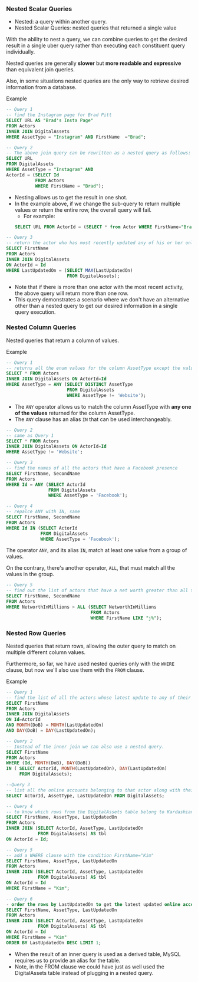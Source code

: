 ### Nested Scalar Queries
- Nested: a query within another query. 
- Nested Scalar Queries: nested queries that returned a single value

With the ability to nest a query, we can combine queries to get the desired result in a single uber query rather than executing each constituent query individually. 

Nested queries are generally **slower** but **more readable and expressive** than equivalent join queries. 

Also, in some situations nested queries are the only way to retrieve desired information from a database.

Example
```sql
-- Query 1
-- find the Instagram page for Brad Pitt
SELECT URL AS "Brad's Insta Page" 
FROM Actors 
INNER JOIN DigitalAssets 
WHERE AssetType = "Instagram" AND FirstName  ="Brad";

-- Query 2
-- The above join query can be rewritten as a nested query as follows:
SELECT URL 
FROM DigitalAssets 
WHERE AssetType = "Instagram" AND 
ActorId = (SELECT Id 
           FROM Actors 
           WHERE FirstName = "Brad");
```
- Nesting allows us to get the result in one shot. 
- In the example above, if we change the sub-query to return multiple values or return the entire row, the overall query will fail.
  - For example: 
  ```sql 
  SELECT URL FROM ActorId = (SELECT * from Actor WHERE FirstName="Brad");
  ```

```sql
-- Query 3
-- return the actor who has most recently updated any of his or her online social accounts
SELECT FirstName 
FROM Actors 
INNER JOIN DigitalAssets 
ON ActorId = Id 
WHERE LastUpdatedOn = (SELECT MAX(LastUpdatedOn) 
                       FROM DigitalAssets);
```
- Note that if there is more than one actor with the most recent activity, the above query will return more than one row. 
- This query demonstrates a scenario where we don't have an alternative other than a nested query to get our desired information in a single query execution.


### Nested Column Queries
Nested queries that return a column of values.

Example
```sql
-- Query 1
-- returns all the enum values for the column AssetType except the value "Website"
SELECT * FROM Actors 
INNER JOIN DigitalAssets ON ActorId=Id 
WHERE AssetType = ANY (SELECT DISTINCT AssetType 
                       FROM DigitalAssets
                       WHERE AssetType != 'Website');
```
- The `ANY` operator allows us to match the column AssetType with **any one of the values** returned for the column AssetType.
- The `ANY` clause has an alias `IN` that can be used interchangeably.

```sql
-- Query 2
-- same as Query 1
SELECT * FROM Actors 
INNER JOIN DigitalAssets ON ActorId=Id 
WHERE AssetType != 'Website';

-- Query 3
-- find the names of all the actors that have a Facebook presence
SELECT FirstName, SecondName
FROM Actors
WHERE Id = ANY (SELECT ActorId
                FROM DigitalAssets
                WHERE AssetType = 'Facebook');

-- Query 4
-- repalce ANY with IN, same
SELECT FirstName, SecondName
FROM Actors
WHERE Id IN (SELECT ActorId
             FROM DigitalAssets
             WHERE AssetType = 'Facebook');
```
The operator `ANY`, and its alias `IN`, match at least one value from a group of values. 

On the contrary, there's another operator, `ALL`, that must match all the values in the group. 
```sql
-- Query 5
-- find out the list of actors that have a net worth greater than all the actors whose first name starts with the letter 'J'
SELECT FirstName, SecondName 
FROM Actors 
WHERE NetworthInMillions > ALL (SELECT NetworthInMillions 
                                FROM Actors
                                WHERE FirstName LIKE "j%");
```

### Nested Row Queries
Nested queries that return rows, allowing the outer query to match on multiple different column values. 

Furthermore, so far, we have used nested queries only with the `WHERE` clause, but now we'll also use them with the `FROM` clause.

Example
```sql
-- Query 1
-- find the list of all the actors whose latest update to any of their online accounts was on the day of their birthday.
SELECT FirstName
FROM Actors
INNER JOIN DigitalAssets
ON Id=ActorId 
AND MONTH(DoB) = MONTH(LastUpdatedOn) 
AND DAY(DoB) = DAY(LastUpdatedOn);

-- Query 2
-- Instead of the inner join we can also use a nested query.
SELECT FirstName
FROM Actors 
WHERE (Id, MONTH(DoB), DAY(DoB))
IN ( SELECT ActorId, MONTH(LastUpdatedOn), DAY(LastUpdatedOn)
     FROM DigitalAssets);

--Query 3
-- list all the online accounts belonging to that actor along with their latest update times
SELECT ActorId, AssetType, LastUpdatedOn FROM DigitalAssets;

-- Query 4
-- to know which rows from the DigitalAssets table belong to Kardashian
SELECT FirstName, AssetType, LastUpdatedOn 
FROM Actors  
INNER JOIN (SELECT ActorId, AssetType, LastUpdatedOn 
            FROM DigitalAssets) AS tbl 
ON ActorId = Id;

-- Query 5
-- add a WHERE clause with the condition FirstName="Kim"
SELECT FirstName, AssetType, LastUpdatedOn 
FROM Actors 
INNER JOIN (SELECT ActorId, AssetType, LastUpdatedOn 
            FROM DigitalAssets) AS tbl 
ON ActorId = Id
WHERE FirstName = "Kim";

-- Query 6
- order the rows by LastUpdatedOn to get the latest updated online account for Kardashian.
SELECT FirstName, AssetType, LastUpdatedOn 
FROM Actors 
INNER JOIN (SELECT ActorId, AssetType, LastUpdatedOn 
            FROM DigitalAssets) AS tbl 
ON ActorId = Id
WHERE FirstName = "Kim"
ORDER BY LastUpdatedOn DESC LIMIT 1;
```
- When the result of an inner query is used as a derived table, MySQL requires us to provide an alias for the table.
- Note, in the FROM clause we could have just as well used the DigitalAssets table instead of plugging in a nested query.
